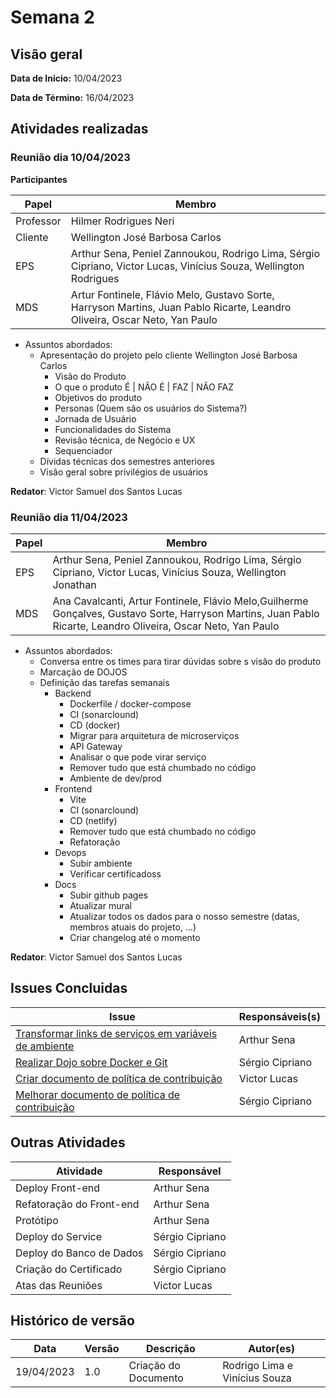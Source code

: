 # Semana 2
## Visão geral
**Data de Inicio:** 10/04/2023

**Data de Término:** 16/04/2023

## Atividades realizadas
### Reunião dia 10/04/2023
**Participantes**

| Papel | Membro |
| ----- | ------ |
| Professor | Hilmer Rodrigues Neri |
| Cliente | Wellington José Barbosa Carlos |
| EPS | Arthur Sena, Peniel Zannoukou, Rodrigo Lima, Sérgio Cipriano, Victor Lucas, Vinícius Souza, Wellington Rodrigues | 
| MDS |  Artur Fontinele, Flávio Melo, Gustavo Sorte, Harryson Martins, Juan Pablo Ricarte, Leandro Oliveira, Oscar Neto, Yan Paulo |

- Assuntos abordados:
    - Apresentação do projeto pelo cliente Wellington José Barbosa Carlos
        - Visão do Produto
        - O que o produto É | NÃO É | FAZ | NÃO FAZ
        - Objetivos do produto
        - Personas (Quem são os usuários do Sistema?)
        - Jornada de Usuário
        - Funcionalidades do Sistema
        - Revisão técnica, de Negócio e UX
        - Sequenciador
    - Dívidas técnicas dos semestres anteriores
    - Visão geral sobre privilégios de usuários

**Redator**: Victor Samuel dos Santos Lucas

### Reunião dia 11/04/2023
| Papel | Membro |
| ----- | ------ |
| EPS | Arthur Sena, Peniel Zannoukou, Rodrigo Lima, Sérgio Cipriano, Victor Lucas, Vinícius Souza, Wellington Jonathan | 
| MDS |  Ana Cavalcanti, Artur Fontinele, Flávio Melo,Guilherme Gonçalves, Gustavo Sorte, Harryson Martins, Juan Pablo Ricarte, Leandro Oliveira, Oscar Neto, Yan Paulo |

- Assuntos abordados:
    - Conversa entre os times para tirar dúvidas sobre s visão do produto
    - Marcação de DOJOS
    - Definição das tarefas semanais
        - Backend
            - Dockerfile / docker-compose
            - CI (sonarclound)
            - CD (docker)
            - Migrar para arquitetura de microserviços
            - API Gateway
            - Analisar o que pode virar serviço
            - Remover tudo que está chumbado no código
            - Ambiente de dev/prod
        - Frontend
            - Vite
            - CI (sonarclound)
            - CD (netlify)
            - Remover tudo que está chumbado no código
            - Refatoração
        - Devops
            - Subir ambiente
            - Verificar certificadoss
        - Docs
            - Subir github pages
            - Atualizar mural
            - Atualizar todos os dados para o nosso semestre (datas, membros atuais do projeto, ...)
            - Criar changelog até o momento
        
**Redator**: Victor Samuel dos Santos Lucas

## Issues Concluidas
| Issue | Responsáveis(s) |
| ----- | ---------------- |
|[Transformar links de serviços em variáveis de ambiente](https://github.com/fga-eps-mds/2023-1-CAPJu-Doc/issues/1)| Arthur Sena |
|[Realizar Dojo sobre Docker e Git](https://github.com/fga-eps-mds/2023-1-CAPJu-Doc/issues/7)  | Sérgio Cipriano |
|[Criar documento de política de contribuição](https://github.com/fga-eps-mds/2023-1-CAPJu-Doc/issues/10)| Victor Lucas |
|[Melhorar documento de política de contribuição ](https://github.com/fga-eps-mds/2023-1-CAPJu-Doc/issues/15)| Sérgio Cipriano |

## Outras Atividades
| Atividade | Responsável |
| --------- | ----------- |
| Deploy Front-end | Arthur Sena |
| Refatoração do Front-end | Arthur Sena |
| Protótipo | Arthur Sena |
| Deploy do Service | Sérgio Cipriano |
| Deploy do Banco de Dados | Sérgio Cipriano |
| Criação do Certificado | Sérgio Cipriano |
| Atas das Reuniões | Victor Lucas |

## Histórico de versão
| Data | Versão | Descrição | Autor(es) |
| ---- | ---- | ---- | ---- |
| 19/04/2023 | 1.0 | Criação do Documento | Rodrigo Lima e Vinícius Souza |